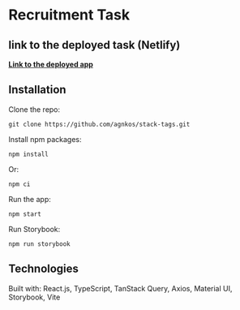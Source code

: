 # Recruitment Task

## link to the deployed task (Netlify)
<b> [Link to the deployed app](https://stack-tags.netlify.app) </b> <br>

## Installation

Clone the repo:

    git clone https://github.com/agnkos/stack-tags.git

Install npm packages:

    npm install 

Or:

    npm ci

Run the app:

    npm start

Run Storybook:

    npm run storybook

## Technologies

Built with: React.js, TypeScript, TanStack Query, Axios, Material UI, Storybook, Vite
